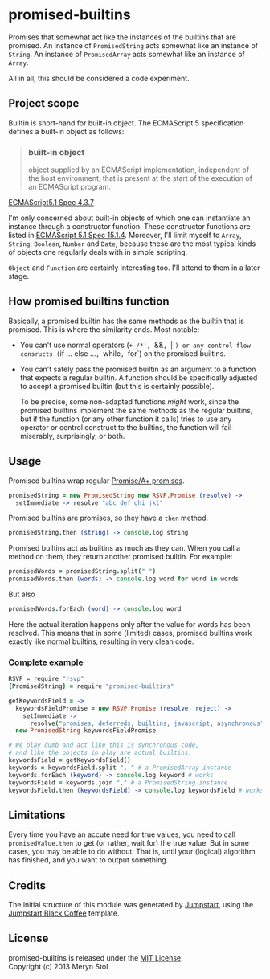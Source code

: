 # promised-builtins

Promises that somewhat act like the instances of the builtins that are promised. An instance of `PromisedString` acts somewhat like an instance of `String`. An instance of `PromisedArray` acts somewhat like an instance of `Array`.

All in all, this should be considered a code experiment.

## Project scope

Builtin is short-hand for built-in object. The ECMAScript 5 specification defines a built-in object as follows:

> ### built-in object  
> object supplied by an ECMAScript implementation, independent of the host environment, that is present at the start of the execution of an ECMAScript program.

[ECMAScript5.1 Spec 4.3.7](http://es5.github.io/#x4.3.6)

I'm only concerned about built-in objects of which one can instantiate an instance through a constructor function. These constructor functions are listed in [ECMAScript 5.1 Spec 15.1.4](http://es5.github.io/#x15.1.4). Moreover, I'll limit myself to `Array`, `String`, `Boolean`, `Number` and `Date`, because these are the most typical kinds of objects one regularly deals with in simple scripting.

`Object` and `Function` are certainly interesting too. I'll attend to them in a later stage.

## How promised builtins function

Basically, a promised builtin has the same methods as the builtin that is promised. This is where the similarity ends. Most notable:

* You can't use normal operators (`+-/*', `&&`, `||`) or any control flow consructs (`if ... else ...`, `while`, `for`) on the promised builtins.
* You can't safely pass the promised builtin as an argument to a function that expects a regular builtin. A function should be specifically adjusted to accept a promised builtin (but this is certainly possible). 

  To be precise, some non-adapted functions *might* work, since the promised builtins implement the same methods as the regular builtins, but if the function (or any other function it calls) tries to use any operator or control construct to the builtins, the function will fail miserably, surprisingly, or both.

## Usage

Promised builtins wrap regular [Promise/A+ promises](https://github.com/promises-aplus/promises-spec).

```coffee
promisedString = new PromisedString new RSVP.Promise (resolve) ->
  setImmediate -> resolve "abc def ghi jkl"
```

Promised builtins are promises, so they have a `then` method.

```coffee
promisedString.then (string) -> console.log string
```

Promised builtins act as builtins as much as they can. When you call a method on them, they return another promised builtin. For example:

```coffee
promisedWords = promisedString.split(" ")
promisedWords.then (words) -> console.log word for word in words
```

But also

```coffee
promisedWords.forEach (word) -> console.log word 
```

Here the actual iteration happens only after the value for words has been resolved.
This means that in some (limited) cases, promised builtins work exactly like normal builtins, resulting in very clean code.

### Complete example

```coffee
RSVP = require "rsvp"
{PromisedString} = require "promised-builtins"

getKeywordsField = ->
  keywordsFieldPromise = new RSVP.Promise (resolve, reject) ->
    setImmediate -> 
      resolve("promises, deferreds, builtins, javascript, asynchronous")
  new PromisedString keywordsFieldPromise

# We play dumb and act like this is synchronous code,
# and like the objects in play are actual builtins.
keywordsField = getKeywordsField()
keywords = keywordsField.split ", " # a PromisedArray instance
keywords.forEach (keyword) -> console.log keyword # works
keywordsField = keywords.join "," # a PromisedString instance
keywordsField.then (keywordsField) -> console.log keywordsField # works too
```

## Limitations



Every time you have an accute need for true values, you need to call `promisedValue.then` to get (or rather, wait for) the true value. But in some cases, you may be able to do without. That is, until your (logical) algorithm has finished, and you want to output something.

## Credits

The initial structure of this module was generated by [Jumpstart](https://github.com/meryn/jumpstart), using the [Jumpstart Black Coffee](https://github.com/meryn/jumpstart-black-coffee) template.

## License

promised-builtins is released under the [MIT License](http://opensource.org/licenses/MIT).  
Copyright (c) 2013 Meryn Stol